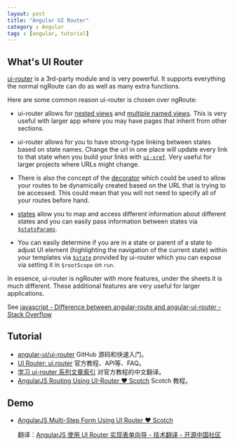 ```yaml
---
layout: post
title: "Angular UI Router"
category : Angular
tags : [angular, tutorial]
--- 
```


## What's UI Router

[ui-router](https://github.com/angular-ui/ui-router) is a 3rd-party module and is very powerful.  It supports everything the normal ngRoute can do as well as many extra functions.

Here are some common reason ui-router is chosen over ngRoute:

* ui-router allows for [nested views](https://github.com/angular-ui/ui-router/wiki/Nested-States-%26-Nested-Views) and [multiple named views](https://github.com/angular-ui/ui-router/wiki/Multiple-Named-Views).  This is very useful with larger app where you may have pages that inherit from other sections.

* ui-router allows for you to have strong-type linking between states based on state names.  Change the url in one place will update every link to that state when you build your links with [`ui-sref`](http://angular-ui.github.io/ui-router/site/#/api/ui.router.state.directive:ui-sref). Very useful for larger projects where URLs might change.

* There is also the concept of the [decorator](http://angular-ui.github.io/ui-router/site/#/api/ui.router.state.$stateProvider#methods_decorator) which could be used to allow your routes to be dynamically created based on the URL that is trying to be accessed. This could mean that you will not need to specify all of your routes before hand.

* [states](https://github.com/angular-ui/ui-router/wiki#state-manager) allow you to map and access different information about different states and you can easily pass information between states via [`$statsParams`](https://github.com/angular-ui/ui-router/wiki/URL-Routing#stateparams-service).

* You can easily determine if you are in a state or parent of a state to adjust UI element (highlighting the navigation of the current state) within your templates via [`$state`](http://angular-ui.github.io/ui-router/site/#/api/ui.router.state.$state) provided by ui-router which you can expose via setting it in `$rootScope` on `run`.


In essence, ui-router is ngRouter with more features, under the sheets it is much different. These additional features are very useful for larger applications.

See [javascript - Difference between angular-route and angular-ui-router - Stack Overflow](http://stackoverflow.com/questions/21023763/difference-between-angular-route-and-angular-ui-router)

## Tutorial

- [angular-ui/ui-router](https://github.com/angular-ui/ui-router) GitHub 源码和快速入门。
- [UI Router: ui.router](http://angular-ui.github.io/ui-router/site/#/api/ui.router) 官方教程、API等、FAQ。
- [学习 ui-router 系列文章索引](http://bubkoo.com/2014/01/02/angular/ui-router/guide/index/) 对官方教程的中文翻译。
- [AngularJS Routing Using UI-Router ♥ Scotch](http://scotch.io/tutorials/javascript/angular-routing-using-ui-router) Scotch 教程。

## Demo

- [AngularJS Multi-Step Form Using UI Router ♥ Scotch](http://scotch.io/tutorials/javascript/angularjs-multi-step-form-using-ui-router) 
    
    翻译：[AngularJS 使用 UI Router 实现表单向导 - 技术翻译 - 开源中国社区](http://www.oschina.net/translate/angularjs-multi-step-form-using-ui-router)


